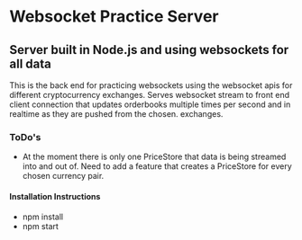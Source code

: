 # Websocket Practice Server
<!-- ![screenshot](https://raw.githubusercontent.com/brandonhenning/whatsappening-server/master/screenshots/Screen%20Shot%202018-07-10%20at%2010.15.24%20AM.png) -->

## Server built in Node.js and using websockets for all data
This is the back end for practicing websockets using the websocket apis for different cryptocurrency exchanges. Serves websocket stream to front end client connection that updates orderbooks multiple times per second and in realtime as they are pushed from the chosen. exchanges.

### ToDo's
- At the moment there is only one PriceStore that data is being streamed into and out of. Need to add a feature that creates a PriceStore for every chosen currency pair. 

#### Installation Instructions
- npm install 
- npm start
